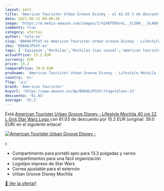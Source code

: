 ```yaml
---
layout: post
title: 'American Tourister Urban Groove Disney - al 61.03 % de descuento'
date: 2021-06-12 00:08:28
image: 'https://m.media-amazon.com/images/I/414EFDRhvnL._SL500_._SL400_.jpg'
comments: true
category: ofertas
author: 'tole.es'
slug: 'B0846JPSXY-es American Tourister Urban Groove Disney - Lifestyle Mochila...'
sku: 'B0846JPSXY-es'
tags: [ 'Equipaje','Mochilas','Mochilas tipo casual','american tourister','mochila', ]
actualPrice: 15.2 EUR
currency: EUR
price: 15.2
comparePrice: 39.0 EUR
prodname: 'American Tourister Urban Groove Disney - Lifestyle Mochila  40 cm  22 L  Gris  Star Wars Logo '
country: 'es'
flag: '🇪🇸'
brand: 'American Tourister'
buyurl: 'https://www.amazon.es/dp/B0846JPSXY/?tag=tolees-21'
descuento: '61.03'
average: '15.2'
---
```


Está [American Tourister Urban Groove Disney - Lifestyle Mochila  40 cm  22 L  Gris  Star Wars Logo ](https://www.amazon.es/dp/B0846JPSXY/?tag=tolees-21) con 61.03 de descuento por 15.2 EUR (original: 39.0 EUR) en el siguiente enlace!

[![American Tourister Urban Groove Disney -](https://m.media-amazon.com/images/I/414EFDRhvnL._SL500_._SL400_.jpg)](https://www.amazon.es/dp/B0846JPSXY/?tag=tolees-21)

ℹ️:

- Compartimento para portátil apto para 13.3 pulgadas y varios compartimentos para una fácil organización
- Logotipo impreso de Star Wars
- Correa ajustable para el esternón
- Urban Groove Disney Mochila

[🛒 Ver la oferta!!](https://www.amazon.es/dp/B0846JPSXY/?tag=tolees-21)
